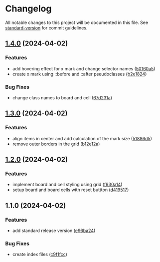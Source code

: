 # Changelog

All notable changes to this project will be documented in this file. See [standard-version](https://github.com/conventional-changelog/standard-version) for commit guidelines.

## [1.4.0](https://github.com/adammmusial/tic-tac-toe/compare/v1.3.0...v1.4.0) (2024-04-02)


### Features

* add hovering effect for x mark and change selector names ([50160a5](https://github.com/adammmusial/tic-tac-toe/commit/50160a59a0d9b455cff72e67bb7538d4a713205d))
* create x mark using ::before and ::after pseudoclasses ([b2e1824](https://github.com/adammmusial/tic-tac-toe/commit/b2e18243f875fc7c1c8f801fe0ef9413799ebec0))


### Bug Fixes

* change class names to board and cell ([67d231a](https://github.com/adammmusial/tic-tac-toe/commit/67d231ac7f71f3722610b69905350313489a2bae))

## [1.3.0](https://github.com/adammmusial/tic-tac-toe/compare/v1.2.0...v1.3.0) (2024-04-02)


### Features

* align items in center and add calculation of the mark size ([51886d5](https://github.com/adammmusial/tic-tac-toe/commit/51886d5ce7f795312bc87463253fa9fd0ea1ca50))
* remove outer borders in the grid ([b12e12a](https://github.com/adammmusial/tic-tac-toe/commit/b12e12a5f77d3a56de1d60af2cadb4585829760b))

## [1.2.0](https://github.com/adammmusial/tic-tac-toe/compare/v1.1.0...v1.2.0) (2024-04-02)


### Features

* implement board and cell styling using grid ([f930a14](https://github.com/adammmusial/tic-tac-toe/commit/f930a14c65901a091b7eef51cfe55fdae49ab14a))
* setup board and board cells with reset buttton ([d419517](https://github.com/adammmusial/tic-tac-toe/commit/d4195173e5414d667821e15e946f013cc63f3b7c))

## 1.1.0 (2024-04-02)


### Features

* add standard release version ([e96ba24](https://github.com/adammmusial/tic-tac-toe/commit/e96ba2421af8b5291b19a5141d893cbe799caaae))


### Bug Fixes

* create index files ([c9f1fcc](https://github.com/adammmusial/tic-tac-toe/commit/c9f1fcc884d545b77bd95c5a34beb4ff9d013fb1))
